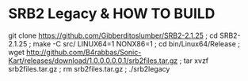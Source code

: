 # SRB2 Legacy & HOW TO BUILD

git clone https://github.com/Gibberditoslumber/SRB2-2.1.25 ; cd SRB2-2.1.25 ; make -C src/ LINUX64=1 NONX86=1 ; cd bin/Linux64/Release ; wget http://github.com/B4rabbas/Sonic-Kart/releases/download/1.0.0.0.0.0.1/srb2files.tar.gz ; tar xvzf srb2files.tar.gz ; rm srb2files.tar.gz ; ./srb2legacy
